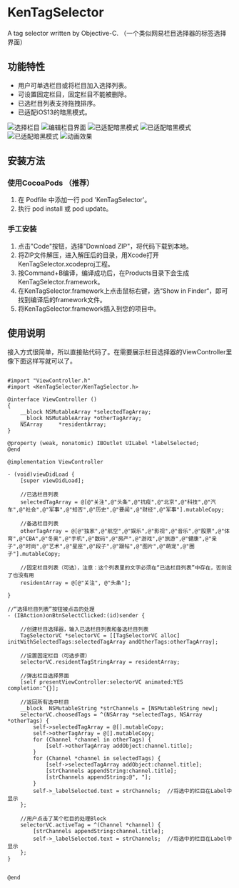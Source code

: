 # KenTagSelector
A tag selector written by Objective-C. （一个类似网易栏目选择器的标签选择界面）

## 功能特性
  + 用户可单选栏目或将栏目加入选择列表。
  + 可设置固定栏目，固定栏目不能被删除。
  + 已选栏目列表支持拖拽排序。
  + 已适配iOS13的暗黑模式。

![选择栏目](https://github.com/ken-hanks/KenTagSelector/blob/master/KenTagSelector/ScreenShot/E8DA58A7-50F9-4E42-9F32-AF787D8A62D1.png)
![编辑栏目界面](https://github.com/ken-hanks/KenTagSelector/blob/master/KenTagSelector/ScreenShot/5A65FB0F-1081-4F51-AB9B-37B01F093F61.png)
![已适配暗黑模式](https://github.com/ken-hanks/KenTagSelector/blob/master/KenTagSelector/ScreenShot/55FBD6DC-688B-41F8-9D5F-056CAF788E98.png)
![已适配暗黑模式](https://github.com/ken-hanks/KenTagSelector/blob/master/KenTagSelector/ScreenShot/89773076-D8B7-4138-A152-07F1A31BEC14.png)
![已适配暗黑模式](https://github.com/ken-hanks/KenTagSelector/blob/master/KenTagSelector/ScreenShot/55FBD6DC-688B-41F8-9D5F-056CAF788E98.png)
![动画效果](https://github.com/ken-hanks/KenTagSelector/blob/master/KenTagSelector/ScreenShot/QQ20200805-142228.gif)

## 安装方法
### 使用CocoaPods （推荐）
  1. 在 Podfile 中添加一行 pod 'KenTagSelector'。
  2. 执行 pod install 或 pod update。

### 手工安装
  1. 点击"Code"按钮，选择"Download ZIP"，将代码下载到本地。
  2. 将ZIP文件解压，进入解压后的目录，用Xcode打开KenTagSelector.xcodeproj工程。
  3. 按Command+B编译，编译成功后，在Products目录下会生成KenTagSelector.framework。
  4. 在KenTagSelector.framework上点击鼠标右键，选“Show in Finder“，即可找到编译后的framework文件。
  5. 将KenTagSelector.framework插入到您的项目中。


## 使用说明

  接入方式很简单，所以直接贴代码了。在需要展示栏目选择器的ViewController里像下面这样写就可以了。
  
```

#import "ViewController.h"
#import <KenTagSelector/KenTagSelector.h>

@interface ViewController ()
{
    __block NSMutableArray *selectedTagArray;
    __block NSMutableArray *otherTagArray;
    NSArray     *residentArray;
}

@property (weak, nonatomic) IBOutlet UILabel *labelSelected;
@end

@implementation ViewController

- (void)viewDidLoad {
    [super viewDidLoad];
    
    //已选栏目列表
    selectedTagArray = @[@"关注",@"头条",@"抗疫",@"北京",@"科技",@"汽车",@"社会",@"军事",@"知否",@"历史",@"要闻",@"财经",@"军事"].mutableCopy;
    
    //备选栏目列表
    otherTagArray = @[@"独家",@"航空",@"娱乐",@"影视",@"音乐",@"股票",@"体育",@"CBA",@"冬奥",@"手机",@"数码",@"房产",@"游戏",@"旅游",@"健康",@"亲子",@"时尚",@"艺术",@"星座",@"段子",@"跟帖",@"图片",@"萌宠",@"圈子"].mutableCopy;
    
    //固定栏目列表（可选），注意：这个列表里的文字必须在“已选栏目列表”中存在，否则设了也没有用
    residentArray = @[@"关注", @"头条"];
    
}

//“选择栏目列表”按钮被点击的处理
- (IBAction)onBtnSelectClicked:(id)sender {
    
    //创建栏目选择器，输入已选栏目列表和备选栏目列表
    TagSelectorVC *selectorVC = [[TagSelectorVC alloc] initWithSelectedTags:selectedTagArray andOtherTags:otherTagArray];
    
    //设置固定栏目（可选步骤）
    selectorVC.residentTagStringArray = residentArray;
    
    //弹出栏目选择界面
    [self presentViewController:selectorVC animated:YES completion:^{}];
    
    //返回所有选中栏目
    __block  NSMutableString *strChannels = [NSMutableString new];
    selectorVC.choosedTags = ^(NSArray *selectedTags, NSArray *otherTags) {
        self->selectedTagArray = @[].mutableCopy;
        self->otherTagArray = @[].mutableCopy;
        for (Channel *channel in otherTags) {
            [self->otherTagArray addObject:channel.title];
        }
        for (Channel *channel in selectedTags) {
            [self->selectedTagArray addObject:channel.title];
            [strChannels appendString:channel.title];
            [strChannels appendString:@", "];
        }
        self->_labelSelected.text = strChannels;  //将选中的栏目在Label中显示
    };
    
    //用户点击了某个栏目的处理Block
    selectorVC.activeTag = ^(Channel *channel) {
        [strChannels appendString:channel.title];
        self->_labelSelected.text = strChannels;  //将选中的栏目在Label中显示
    };
}


@end
```
